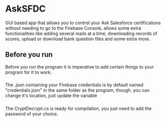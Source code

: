 # AskSFDC
GUI based app that allows you to control your Ask Salesforce certifications without needing to go to the Firebase Console, allows some extra functionalities like adding several mails at a time, downloading records of scores, upload or download bank question files and some extra more.

## Before you run
Before you run the program it is imperative to add certain things to your program for it to work.
#####
The .json containing your Firebase credentials is by default named "credentials.json" in the same folder as the program, though, you can change it's location, just update the variable

#####
The CryptDecrypt.cs is ready for compilation, you just need to add the password of your choice. 